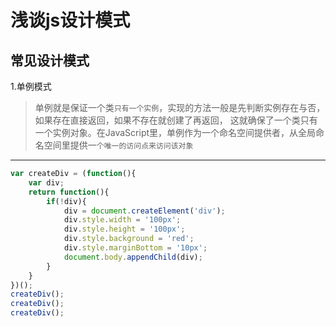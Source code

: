﻿# 浅谈js设计模式
## 常见设计模式
1.单例模式

>单例就是保证一个类`只有一个实例`，实现的方法一般是先判断实例存在与否，如果存在直接返回，如果不存在就创建了再返回，
这就确保了一个类只有一个实例对象。在JavaScript里，单例作为一个命名空间提供者，从全局命名空间里提供一`个唯一的访问点来访问该对象`
***
```javascript
var createDiv = (function(){
    var div;
    return function(){
        if(!div){
            div = document.createElement('div');
            div.style.width = '100px';
            div.style.height = '100px';
            div.style.background = 'red';
            div.style.marginBottom = '10px';
            document.body.appendChild(div);
        }
    }
})();
createDiv();
createDiv();
createDiv();
```

